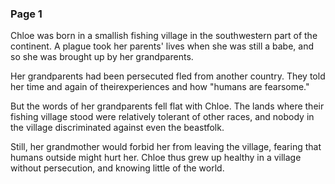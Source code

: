 ### Page 1

Chloe was born in a smallish fishing village in the southwestern part of the continent. A plague took her parents' lives when she was still a babe, and so she was brought up by her grandparents.

Her grandparents had been persecuted fled from another country. They told her time and again of theirexperiences and how "humans are fearsome."

But the words of her grandparents fell flat with Chloe. The lands where their fishing village stood were relatively tolerant of other races, and nobody in the village discriminated against even the beastfolk.

Still, her grandmother would forbid her from leaving the village, fearing that humans outside might hurt her. Chloe thus grew up healthy in a village without persecution, and knowing little of the world.